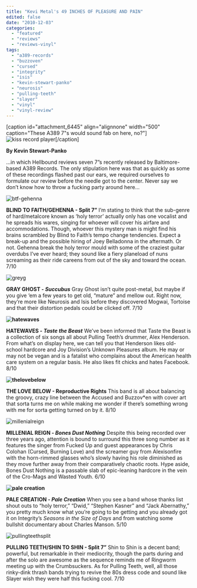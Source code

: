 ```yaml
---
title: "Kevi Metal's 49 INCHES OF PLEASURE AND PAIN"
edited: false
date: "2010-12-03"
categories:
  - "featured"
  - "reviews"
  - "reviews-vinyl"
tags:
  - "a389-records"
  - "buzzoven"
  - "cursed"
  - "integrity"
  - "isis"
  - "kevin-stewart-panko"
  - "neurosis"
  - "pulling-teeth"
  - "slayer"
  - "vinyl"
  - "vinyl-review"
---
```


\[caption id="attachment\_6445" align="alignnone" width="500" caption="These A389 7"s would sound fab on here, no?"\]![](http://www.hellbound.ca/wp-content/uploads/2010/12/kiss-record-player.jpg "kiss record player")\[/caption\]

**By Kevin Stewart-Panko**

…in which Hellbound reviews seven 7”s recently released by Baltimore-based A389 Records. The only stipulation here was that as quickly as some of these recordings flashed past our ears, we required ourselves to formulate our review before the needle got to the center. Never say we don’t know how to throw a fucking party around here…

![](http://www.hellbound.ca/wp-content/uploads/2010/12/btf-gehenna.jpg "btf-gehenna")

**BLIND TO FAITH/GEHENNA - Split 7”** I’m stating to think that the sub-genre of hard/metalcore known as ‘holy terror’ actually only has one vocalist and he spreads his wares, singing for whoever will cover his airfare and accommodations. Though, whoever this mystery man is might find his brains scrambled by Blind to Faith’s tempo change tendencies. Expect a break-up and the possible hiring of Joey Belladonna in the aftermath. Or not. Gehenna break the holy terror mould with some of the craziest guitar overdubs I’ve ever heard; they sound like a fiery planeload of nuns screaming as their ride careens from out of the sky and toward the ocean. 7/10

![](http://www.hellbound.ca/wp-content/uploads/2010/12/greyg.jpg "greyg")

**GRAY GHOST - _Succubus_** Gray Ghost isn’t quite post-metal, but maybe if you give ‘em a few years to get old, “mature” and mellow out. Right now, they’re more like Neurosis and Isis before they discovered Mogwai, Tortoise and that their distortion pedals could be clicked off. 7/10

**![](http://www.hellbound.ca/wp-content/uploads/2010/12/hatewaves.jpg "hatewaves")**

**HATEWAVES - _Taste the Beast_** We’ve been informed that Taste the Beast is a collection of six songs all about Pulling Teeth’s drummer, Alex Henderson. From what’s on display here, we can tell you that Henderson likes old-school hardcore and Joy Division’s Unknown Pleasures album. He may or may not be vegan and is a fatalist who complains about the American health care system on a regular basis. He also likes fit chicks and hates Facebook. 8/10

**![](http://www.hellbound.ca/wp-content/uploads/2010/12/thelovebelow-150x150.jpg "thelovebelow")**

**THE LOVE BELOW - Reproductive Rights** This band is all about balancing the groovy, crazy line between the Accused and Buzzov\*en with cover art that sorta turns me on while making me wonder if there’s something wrong with me for sorta getting turned on by it. 8/10

![](http://www.hellbound.ca/wp-content/uploads/2010/12/millenialreign.jpg "millenialreign")

**MILLENIAL REIGN - _Bones Dust Nothing_** Despite this being recorded over three years ago, attention is bound to surround this three song number as it features the singer from Fucked Up and guest appearances by Chris Colohan (Cursed, Burning Love) and the screamer guy from Alexisonfire with the horn-rimmed glasses who’s slowly having his role diminished as they move further away from their comparatively chaotic roots. Hype aside, Bones Dust Nothing is a passable slab of epic-leaning hardcore in the vein of the Cro-Mags and Wasted Youth. 6/10

**![](http://www.hellbound.ca/wp-content/uploads/2010/12/pale-creation.jpg "pale creation")**

**PALE CREATION - _Pale Creation_** When you see a band whose thanks list shout outs to “holy terror,” “Dwid,” “Stephen Kasner” and “Jack Abernathy,” you pretty much know what you’re going to be getting and you already got it on Integrity’s _Seasons in the Size of Days_ and from watching some bullshit documentary about Charles Manson. 5/10

![](http://www.hellbound.ca/wp-content/uploads/2010/12/pullingteethsplit.jpg "pullingteethsplit")

**PULLING TEETH/SHIN TO SHIN - Split 7”** Shin to Shin is a decent band; powerful, but remarkable in their mediocrity, though the parts during and after the solo are awesome as the sequence reminds me of Ringworm meeting up with the Crumbsuckers. As for Pulling Teeth, well, all those rinky-dink thrash bands trying to revive the 80s dress code and sound like Slayer wish they were half this fucking cool. 7/10
